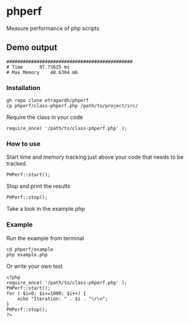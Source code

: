 # phperf
Measure performance of php scripts

## Demo output
```
##############################################
# Time		97.73625 ms
# Max Memory	48.6304 mb
```

### Installation
```
gh repo clone etragardh/phperf
cp phperf/class-phperf.php /path/to/project/src/
```
Require the class in your code
```
require_once( '/path/to/class-phperf.php' );
```

### How to use

Start time and memory tracking just above your code that needs to be tracked.
```
PHPerf::start();
```

Stop and print the results
```
PHPerf::stop();
```

Take a look in the example.php


### Example

Run the example from terminal
```
cd phperf/example
php example.php
```

Or write your own test
```
<?php
require_once( '/path/to/class-phperf.php' );
PHPerf::start();
for ( $i=0; $i<=1000; $i++) {
    echo "Iteration: " . $i . "\r\n";
}
PHPerf::stop();
?>
```
